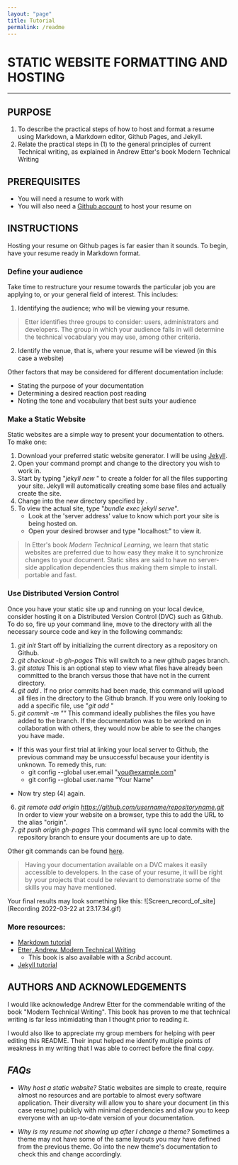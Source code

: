 ```yaml
---
layout: "page"
title: Tutorial
permalink: /readme
---
```


# STATIC WEBSITE FORMATTING AND HOSTING 

---

## PURPOSE

1. To describe the practical steps of how to host and format a resume using Markdown, a Markdown editor, Github Pages, and Jekyll.
2. Relate the practical steps in (1) to the general principles of current Technical writing, as explained in Andrew Etter's book Modern Technical Writing


## PREREQUISITES

- You will need a resume to work with
- You will also need a [Github account](https://github.com/) to host your resume on



## INSTRUCTIONS

Hosting your resume on Github pages is far easier than it sounds. To begin, have your resume ready in Markdown format. 


### Define your audience

Take time to restructure your resume towards the particular job you are applying to, or your general field of interest. This includes:
1. Identifying the audience; who will be viewing your resume.
>Etter identifies three groups to consider: users, administrators and developers. The group in which your audience falls in will determine the technical vocabulary you may use, among other criteria.
2. Identify the venue, that is, where your resume will be viewed (in this case a website)

Other factors that may be considered for different documentation include:
* Stating the purpose of your documentation
* Determining a desired reaction post reading
* Noting the tone and vocabulary that best suits your audience


### Make a Static Website
Static websites are a simple way to present your documentation to others. To make one:
1. Download your preferred static website generator. I will be using [Jekyll](https://jekyllrb.com/docs/installation/).
2. Open your command prompt and change to the directory you wish to work in.
3. Start by typing "*jekyll new <filename>*" to create a folder for all the files supporting your site. Jekyll will automatically creating some base files and actually create the site.
4. Change into the new directory specified by *<filename>*.
5. To view the actual site, type "*bundle exec jekyll serve*".
     * Look at the 'server address' value to know which port your site is being hosted on.
     * Open your desired browser and type "localhost:<port>" to view it.
    
>In Etter's book _Modern Technical Learning_, we learn that static websites are preferred due to how easy they make it to synchronize changes to your document. Static sites are said to have no server-side application dependencies thus making them simple to install. portable and fast.



### Use Distributed Version Control
Once you have your static site up and running on your local device, consider hosting it on a Distributed Version Control (DVC) such as Github. To do so, fire up your command line, move to the directory with all the necessary source code and key in the following commands:
1. *git init*
	Start off by initializing the current directory as a repository on Github.
2. *git checkout -b gh-pages*
	This will switch to a new github pages branch.
3. *git status*
	This is an optional step to view what files have already been committed to the branch versus those that have not in the current directory.
4. *git add .* 
	If no prior commits had been made, this command will upload all files in the directory to the Github branch. If you were only looking to add a specific file, use "*git add <filename>*"
5. *git commit -m "<comment>"*
	This command ideally publishes the files you have added to the branch. If the documentation was to be worked on in collaboration with others, they would now be able to see the changes you have made.
* If this was your first trial at linking your local server to Github, the previous command may be unsuccessful because your identity is unknown. To remedy this, run:
  * git config --global user.email "you@example.com"
  * git config --global user.name "Your Name"
- Now try step (4) again.
6. *git remote add origin <https://github.com/username/repositoryname.git>*
	In order to view your website on a browser, type this to add the URL to the alias "origin".
7. *git push origin gh-pages*
	This command will sync local commits with the repository branch to ensure your documents are up to date.


 Other git commands can be found [here](https://education.github.com/git-cheat-sheet-education.pdf).

	
>Having your documentation available on a DVC makes it easily accessible to developers. In the case of your resume, it will be right by your projects that could be relevant to demonstrate some of the skills you may have mentioned. 
	
Your final results may look something like this: 
![Screen_record_of_site](Recording 2022-03-22 at 23.17.34.gif) 


### More resources:

* [Markdown tutorial](https://www.markdowntutorial.com/)
* [Etter, Andrew. Modern Technical Writing](https://www.amazon.ca/Modern-Technical-Writing-Introduction-Documentation-ebook/dp/B01A2QL9SS)
  * This book is also available with a *Scribd* account.
* [Jekyll tutorial](https://youtube.com/playlist?list=PLLAZ4kZ9dFpOPV5C5Ay0pHaa0RJFhcmcB)


## AUTHORS AND ACKNOWLEDGEMENTS

 I would like acknowledge Andrew Etter for the commendable writing of the book "Modern Technical Writing". This book has proven to me that technical writing is far less intimidating than I thought prior to reading it.
  
 I would also like to appreciate my group members for helping with peer editing this README. Their input helped me identify multiple points of weakness in my writing that I was able to correct before the final copy.


## *FAQs*

- _Why host a static website?_
Static websites are simple to create, require almost no resources and are portable to almost every software application. Their diversity will allow you to share your document (in this case resume) publicly with minimal dependencies and allow you to keep everyone with an up-to-date version of your documentation.

- _Why is my resume not showing up after I change a theme?_ 
Sometimes a theme may not have some of the same layouts you may have defined from the previous theme. Go into the new theme's documentation to check this and change accordingly.

